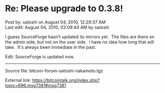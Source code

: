 # Re: Please upgrade to 0.3.8!

Post by: satoshi on August 04, 2010, 12:29:37 AM<br>
Last edit: August 04, 2010, 03:09:44 AM by satoshi

I guess SourceForge hasn't updated its mirrors yet. &nbsp;The files are there on the admin side, but not on the user side. &nbsp;I have no idea how long that will take. &nbsp;It's always been immediate in the past.

Edit: SourceForge is updated now.

---

Source file: bitcoin-forum-satoshi-nakamoto.tgz

External link: https://bitcointalk.org/index.php?topic=696.msg7381#msg7381
